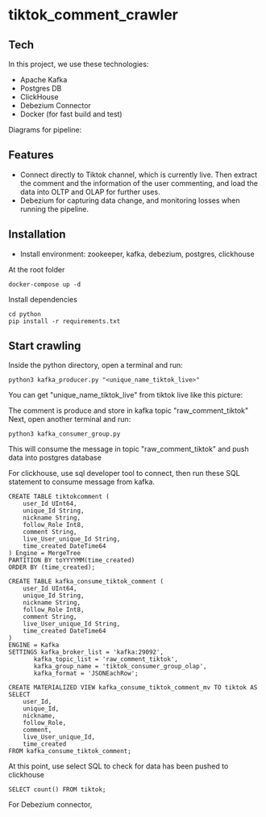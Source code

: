 # tiktok_comment_crawler

## Tech

In this project, we use these technologies:
- Apache Kafka
- Postgres DB
- ClickHouse
- Debezium Connector
- Docker (for fast build and test)

Diagrams for pipeline:


## Features

- Connect directly to Tiktok channel, which is currently live. Then extract the comment and the information of the user commenting, and load the data into OLTP and OLAP for further uses.
- Debezium for capturing data change, and monitoring losses when running the pipeline.

## Installation

- Install environment: zookeeper, kafka, debezium, postgres, clickhouse

At the root folder

```
docker-compose up -d
```

Install dependencies

```
cd python
pip install -r requirements.txt
```

## Start crawling

Inside the python directory, open a terminal and run:
```
python3 kafka_producer.py "<unique_name_tiktok_live>"
```
You can get "unique_name_tiktok_live" from tiktok live like this picture:

The comment is produce and store in kafka topic "raw_comment_tiktok"
Next, open another terminal and run:
```
python3 kafka_consumer_group.py
```
This will consume the message in topic "raw_comment_tiktok" and push data into postgres database

For clickhouse, use sql developer tool to connect, then run these SQL statement to consume message from kafka.
```
CREATE TABLE tiktokcomment (
    user_Id UInt64,
    unique_Id String,
    nickname String,
    follow_Role Int8,
    comment String,
    live_User_unique_Id String,
    time_created DateTime64
) Engine = MergeTree
PARTITION BY toYYYYMM(time_created)
ORDER BY (time_created);
```
```
CREATE TABLE kafka_consume_tiktok_comment (
    user_Id UInt64,
    unique_Id String,
    nickname String,
    follow_Role Int8,
    comment String,
    live_User_unique_Id String,
    time_created DateTime64
)
ENGINE = Kafka
SETTINGS kafka_broker_list = 'kafka:29092',
       kafka_topic_list = 'raw_comment_tiktok',
       kafka_group_name = 'tiktok_consumer_group_olap',
       kafka_format = 'JSONEachRow';
```
```
CREATE MATERIALIZED VIEW kafka_consume_tiktok_comment_mv TO tiktok AS
SELECT 
    user_Id,
    unique_Id,
    nickname,
    follow_Role,
    comment,
    live_User_unique_Id,
    time_created
FROM kafka_consume_tiktok_comment;
```

At this point, use select SQL to check for data has been pushed to clickhouse
```
SELECT count() FROM tiktok;
```

For Debezium connector, 
